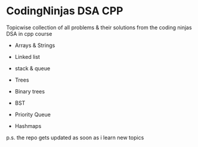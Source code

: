 # CodingNinjas DSA CPP
Topicwise collection of all problems & their solutions from the coding ninjas DSA in cpp course

  - Arrays & Strings
  
  - Linked list
  
  - stack & queue
  
  - Trees
  
  - Binary trees
  
  - BST
  
  - Priority Queue
  
  - Hashmaps 
  
  p.s. the repo gets updated as soon as i learn new topics
